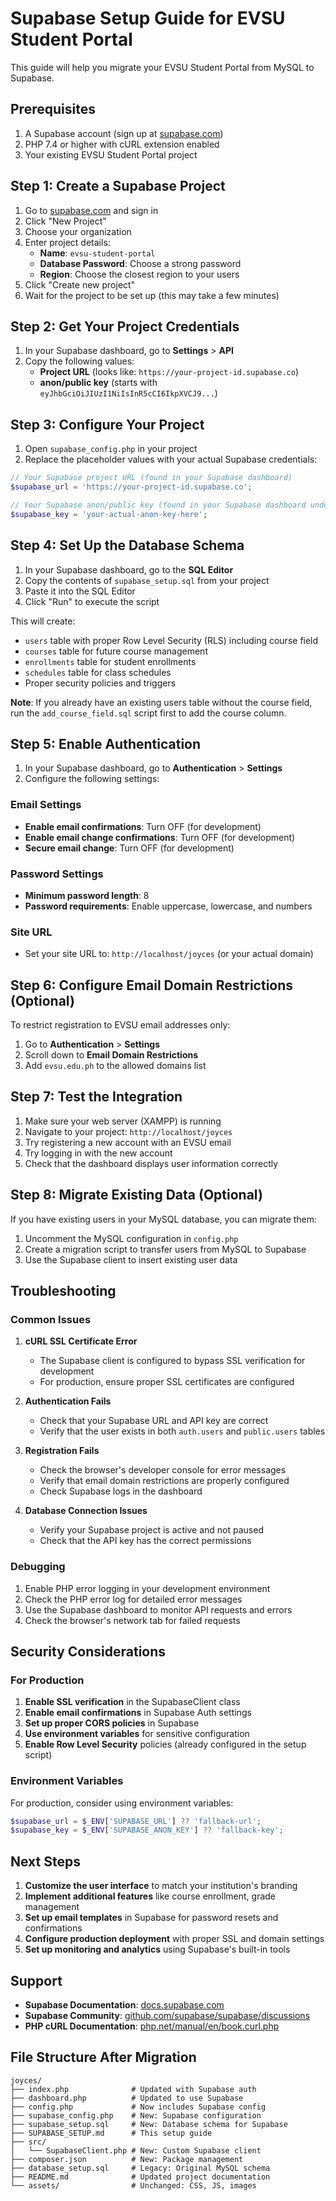 # Supabase Setup Guide for EVSU Student Portal

This guide will help you migrate your EVSU Student Portal from MySQL to Supabase.

## Prerequisites

1. A Supabase account (sign up at [supabase.com](https://supabase.com))
2. PHP 7.4 or higher with cURL extension enabled
3. Your existing EVSU Student Portal project

## Step 1: Create a Supabase Project

1. Go to [supabase.com](https://supabase.com) and sign in
2. Click "New Project"
3. Choose your organization
4. Enter project details:
   - **Name**: `evsu-student-portal`
   - **Database Password**: Choose a strong password
   - **Region**: Choose the closest region to your users
5. Click "Create new project"
6. Wait for the project to be set up (this may take a few minutes)

## Step 2: Get Your Project Credentials

1. In your Supabase dashboard, go to **Settings** > **API**
2. Copy the following values:
   - **Project URL** (looks like: `https://your-project-id.supabase.co`)
   - **anon/public key** (starts with `eyJhbGciOiJIUzI1NiIsInR5cCI6IkpXVCJ9...`)

## Step 3: Configure Your Project

1. Open `supabase_config.php` in your project
2. Replace the placeholder values with your actual Supabase credentials:

```php
// Your Supabase project URL (found in your Supabase dashboard)
$supabase_url = 'https://your-project-id.supabase.co';

// Your Supabase anon/public key (found in your Supabase dashboard under Settings > API)
$supabase_key = 'your-actual-anon-key-here';
```

## Step 4: Set Up the Database Schema

1. In your Supabase dashboard, go to the **SQL Editor**
2. Copy the contents of `supabase_setup.sql` from your project
3. Paste it into the SQL Editor
4. Click "Run" to execute the script

This will create:

- `users` table with proper Row Level Security (RLS) including course field
- `courses` table for future course management
- `enrollments` table for student enrollments
- `schedules` table for class schedules
- Proper security policies and triggers

**Note**: If you already have an existing users table without the course field, run the `add_course_field.sql` script first to add the course column.

## Step 5: Enable Authentication

1. In your Supabase dashboard, go to **Authentication** > **Settings**
2. Configure the following settings:

### Email Settings

- **Enable email confirmations**: Turn OFF (for development)
- **Enable email change confirmations**: Turn OFF (for development)
- **Secure email change**: Turn OFF (for development)

### Password Settings

- **Minimum password length**: 8
- **Password requirements**: Enable uppercase, lowercase, and numbers

### Site URL

- Set your site URL to: `http://localhost/joyces` (or your actual domain)

## Step 6: Configure Email Domain Restrictions (Optional)

To restrict registration to EVSU email addresses only:

1. Go to **Authentication** > **Settings**
2. Scroll down to **Email Domain Restrictions**
3. Add `evsu.edu.ph` to the allowed domains list

## Step 7: Test the Integration

1. Make sure your web server (XAMPP) is running
2. Navigate to your project: `http://localhost/joyces`
3. Try registering a new account with an EVSU email
4. Try logging in with the new account
5. Check that the dashboard displays user information correctly

## Step 8: Migrate Existing Data (Optional)

If you have existing users in your MySQL database, you can migrate them:

1. Uncomment the MySQL configuration in `config.php`
2. Create a migration script to transfer users from MySQL to Supabase
3. Use the Supabase client to insert existing user data

## Troubleshooting

### Common Issues

1. **cURL SSL Certificate Error**

   - The Supabase client is configured to bypass SSL verification for development
   - For production, ensure proper SSL certificates are configured

2. **Authentication Fails**

   - Check that your Supabase URL and API key are correct
   - Verify that the user exists in both `auth.users` and `public.users` tables

3. **Registration Fails**

   - Check the browser's developer console for error messages
   - Verify that email domain restrictions are properly configured
   - Check Supabase logs in the dashboard

4. **Database Connection Issues**
   - Verify your Supabase project is active and not paused
   - Check that the API key has the correct permissions

### Debugging

1. Enable PHP error logging in your development environment
2. Check the PHP error log for detailed error messages
3. Use the Supabase dashboard to monitor API requests and errors
4. Check the browser's network tab for failed requests

## Security Considerations

### For Production

1. **Enable SSL verification** in the SupabaseClient class
2. **Enable email confirmations** in Supabase Auth settings
3. **Set up proper CORS policies** in Supabase
4. **Use environment variables** for sensitive configuration
5. **Enable Row Level Security** policies (already configured in the setup script)

### Environment Variables

For production, consider using environment variables:

```php
$supabase_url = $_ENV['SUPABASE_URL'] ?? 'fallback-url';
$supabase_key = $_ENV['SUPABASE_ANON_KEY'] ?? 'fallback-key';
```

## Next Steps

1. **Customize the user interface** to match your institution's branding
2. **Implement additional features** like course enrollment, grade management
3. **Set up email templates** in Supabase for password resets and confirmations
4. **Configure production deployment** with proper SSL and domain settings
5. **Set up monitoring and analytics** using Supabase's built-in tools

## Support

- **Supabase Documentation**: [docs.supabase.com](https://docs.supabase.com)
- **Supabase Community**: [github.com/supabase/supabase/discussions](https://github.com/supabase/supabase/discussions)
- **PHP cURL Documentation**: [php.net/manual/en/book.curl.php](https://php.net/manual/en/book.curl.php)

## File Structure After Migration

```
joyces/
├── index.php              # Updated with Supabase auth
├── dashboard.php          # Updated to use Supabase
├── config.php             # Now includes Supabase config
├── supabase_config.php    # New: Supabase configuration
├── supabase_setup.sql     # New: Database schema for Supabase
├── SUPABASE_SETUP.md      # This setup guide
├── src/
│   └── SupabaseClient.php # New: Custom Supabase client
├── composer.json          # New: Package management
├── database_setup.sql     # Legacy: Original MySQL schema
├── README.md              # Updated project documentation
└── assets/                # Unchanged: CSS, JS, images
```
